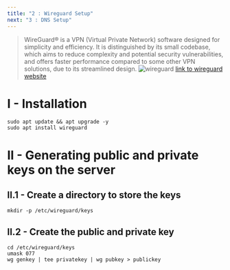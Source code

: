 ```yaml
---
title: "2 : Wireguard Setup"
next: "3 : DNS Setup"
---
```


> WireGuard® is a VPN (Virtual Private Network) software designed for simplicity and efficiency. It is distinguished by its small codebase, which aims to reduce complexity and potential security 
> vulnerabilities, and offers faster performance compared to some other VPN solutions, due to its streamlined design.
![wireguard](https://www.wireguard.com/img/wireguard.svg)
[link to wireguard website](https://www.wireguard.com/)

# I - Installation 
```terminal
sudo apt update && apt upgrade -y
sudo apt install wireguard
```

# II - Generating public and private keys on the server

## II.1 - Create a directory to store the keys
```terminal
mkdir -p /etc/wireguard/keys
```

## II.2 - Create the public and private key
```terminal
cd /etc/wireguard/keys
umask 077
wg genkey | tee privatekey | wg pubkey > publickey